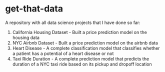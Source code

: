 # get-that-data

A repository with all data science projects that I have done so far:


1. California Housing Dataset - Built a price prediction model on the housing data
2. NYC Airbnb Dataset - Built a price prediction model on the airbnb data
3. Heart Disease - A complete classification model that classifies whether a patient has a potential of a heart disease or not
4. Taxi Ride Duration - A complete prediction model that predicts the duration of a NYC taxi ride based on its pickup and dropoff location
